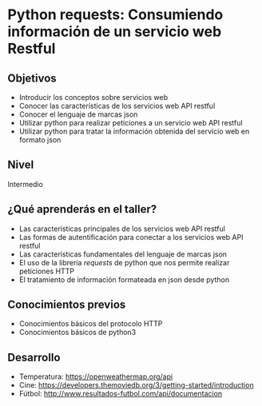 # Python requests: Consumiendo información de un servicio web Restful

## Objetivos

* Introducir los conceptos sobre servicios web
* Conocer las características de los servicios web API restful
* Conocer el lenguaje de marcas json 
* Utilizar python para realizar peticiones a un servicio web API restful
* Utilizar python para tratar la información obtenida del servicio web en formato json

## Nivel

Intermedio

## ¿Qué aprenderás en el taller?

* Las características principales de los servicios web API restful
* Las formas de autentificación para conectar a los servicios web API restful
* Las características fundamentales del lenguaje de marcas json
* El uso de la librería *requests* de python que nos permite realizar peticiones HTTP
* El tratamiento de información formateada en json desde python

## Conocimientos previos

* Conocimientos básicos del protocolo HTTP
* Conocimientos básicos de python3

## Desarrollo

* Temperatura: https://openweathermap.org/api
* Cine: https://developers.themoviedb.org/3/getting-started/introduction
* Fútbol: http://www.resultados-futbol.com/api/documentacion